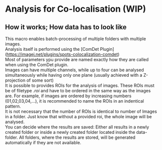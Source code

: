 # Analysis for Co-localisation (WIP)
## How it works; How data has to look like
This macro enables batch-processing of multiple folders with multiple images.\
Analysis itself is performed using the [ComDet Plugin] (https://imagej.net/plugins/spots-colocalization-comdet)\
Most of parameters ypu provide are named exactly how they are called when using the ComDet plugin.\
Images can have multiple channels, while up to four can be analysed simultaneously while having only one plane (usually achieved with a Z-projection of some sort)\
It is possible to provides ROIs for the analysis of images. These ROIs must be of filetype *.roi* and have to be ordered in the same way as the images are. For example, if images are ordered by increasing numbers (01,02,03,04,...), it is recommended to name the ROIs in an indentical pattern.\
It is not necessary that the number of ROIs is identical to number of Images in a folder. Just know that without a provided roi, the whole image will be analysed.\
You can decide where the results are saved: Either all results in a newly created folder or inside a newly created folder located inside the data-folder. All folders, where the results are stored, will be generated automatically if they are not available.
